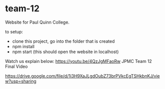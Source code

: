 # team-12



Website for Paul Quinn College. 

to setup: 
- clone this project, go into the folder that is created  
- npm install 
- npm start (this should open the website in localhost)


Watch us explain below: 
https://youtu.be/4QzJgMFaoRw JPMC Team 12 Final Video


https://drive.google.com/file/d/1i3H9XaJLgdOubZ73brPVkcEgTSHkbnKJ/view?usp=sharing

